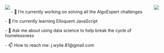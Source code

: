 <a href="https://github.com/anuraghazra/github-readme-stats">
<img align="right" src="https://github-readme-stats.vercel.app/api?username=iesous-kurios&show_icons=true&theme=dark&count_private=true" />
</a>
<img align="left" src="https://github-readme-stats.vercel.app/api/top-langs/?username=iesous-kurios&hide=java,jupyter%20notebook&theme=dark" />
</a>


<div>
<p>
- 🔭 I’m currently working on solving all the AlgoExpert challenges
  </p>
  <p>
- 🌱 I’m currently learning Elloquent JavaScript
</p>
<p>
- 💬 Ask me about using data science to help break the cycle of homelessness
</p>
<p>
- 📫 How to reach me: j.wylie.81@gmail.com
</p>
  </div>


<!--
**iesous-kurios/iesous-kurios** is a ✨ _special_ ✨ repository because its `README.md` (this file) appears on your GitHub profile.

Here are some ideas to get you started:

- 🔭 I’m currently working on ...
- 🌱 I’m currently learning ...
- 👯 I’m looking to collaborate on ...
- 🤔 I’m looking for help with ...
- 💬 Ask me about ...
- 📫 How to reach me: ...
- 😄 Pronouns: ...
- ⚡ Fun fact: ...
-->
